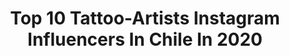---
title: Top 10 Tattoo-Artists Instagram Influencers In Chile In 2020
description: >-
  Find top tattoo-artists Instagram influencers in Chile in 2020. Most popular hashtags: #tattooartist #tattoo #quedateencasa #makeup.
platform: Instagram
profiles:
  - username: "_brahox"
    fullname: >-
      Braho
    location: "Chile"
    followers: 5503
    engagement: 891
    commentsToLikes: 0.079821
    id: ckap9owtot1s60i78ybmededv
    verified: false
    hashtags: "#pastel, #omega, #tatuagem, #covid19"
  - username: "thiare_figueroa"
    fullname: >-
      ▲ 𝓣𝓱𝓲𝓪𝓻𝒆 ℱ𝓲𝓰𝓾𝒆𝓻𝓸𝓪 ▵
    location: "Chile"
    followers: 19040
    engagement: 354
    commentsToLikes: 0.041861
    id: ck8sz3ihzn1660j785dy2ykr3
    verified: false
    hashtags: "#halamadrid, #8m, #emprendimiento, #girlpower"
  - username: "fileteado"
    fullname: >-
      alfredo genovese
    location: "Chile"
    followers: 16208
    engagement: 593
    commentsToLikes: 0.083117
    id: ck5zs5otwxvih0i14q41h34pt
    verified: false
    hashtags: "#sneakerfest, #easteregg, #deltadetigre, #eastereggs"
  - username: "maxcostabal"
    fullname: >-
      Max Costabal
    location: "Chile"
    followers: 16001
    engagement: 169
    commentsToLikes: 0.019648
    id: ck5qcykcisyiu0i11gotk887y
    verified: false
    hashtags: "#inked, #blacktattoo, #freehand, #newtattoo"
  - username: "matatuart"
    fullname: >-
      MΔRCΣLΩ ΔRΣLLΔΠΩ • Stgo, Chile
    location: "Chile"
    followers: 21556
    engagement: 383
    commentsToLikes: 0.027495
    id: ck0w1fwgpj54t0i196ljz0a8d
    verified: false
    hashtags: "#craneo, #portrait, #chiletatuaje, #tigretattoo"
  - username: "valentinadavilamua"
    fullname: >-
      Valentina Dávila
    location: "Chile"
    followers: 502126
    engagement: 319
    commentsToLikes: 0.007499
    id: ck5c7c6sy792p0i11qrso4cdi
    verified: true
    hashtags: "#worldwhiskyday, #yomequedoencasa, #tbt, #suicidegirl"
  - username: "baby.panic"
    fullname: >-
      𝕭𝖆𝖇𝖞 𝕻𝖆𝖓𝖎𝖈
    location: "Chile"
    followers: 7530
    engagement: 670
    commentsToLikes: 0.037725
    id: ck0vx5ky7x91f0i1992n9zget
    verified: false
    hashtags: "#art, #babypanic, #tattoo, #lastodo"
  - username: "connycamposoficial"
    fullname: >-
      Ｃｏｎｎｙ  Ｃａｍｐｏｓ
    location: "Chile"
    followers: 11884
    engagement: 500
    commentsToLikes: 0.056506
    id: ck5ckzxmixyir0i11q2m5meem
    verified: false
    hashtags: "#lovemusic, #shampoo, #lasextra, #todaslasmamitas"
  - username: "mariazion"
    fullname: >-
      Maria Zion🎤
    location: "Chile"
    followers: 13045
    engagement: 517
    commentsToLikes: 0.049453
    id: ck5q11oz08u6z0i11mj156ale
    verified: false
    hashtags: "#tatoo, #diadelamadre, #sesiondefotos, #dark"
  - username: "bloncho"
    fullname: >-
      Bloncho/Pablo Valdés 📸
    location: "Chile"
    followers: 7619
    engagement: 522
    commentsToLikes: 0.020516
    id: ck55k2nr3ybce0i11yka8kcau
    verified: false
    hashtags: "#bass, #photography, #foot, #raperosenmicasa"
---